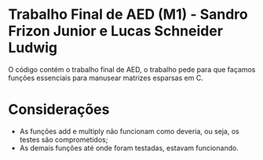 # Trabalho Final de AED (M1) - Sandro Frizon Junior e Lucas Schneider Ludwig

O código contém o trabalho final de AED, o trabalho pede para que façamos funções essenciais para manusear matrizes esparsas em C.

# Considerações
- As funções add e multiply não funcionam como deveria, ou seja, os testes são comprometidos;
- As demais funções até onde foram testadas, estavam funcionando.
